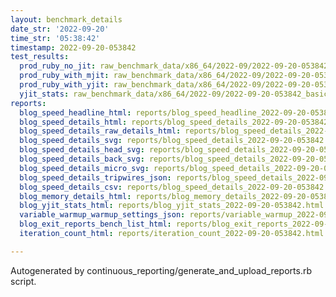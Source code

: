```yaml
---
layout: benchmark_details
date_str: '2022-09-20'
time_str: '05:38:42'
timestamp: 2022-09-20-053842
test_results:
  prod_ruby_no_jit: raw_benchmark_data/x86_64/2022-09/2022-09-20-053842_basic_benchmark_prod_ruby_no_jit.json
  prod_ruby_with_mjit: raw_benchmark_data/x86_64/2022-09/2022-09-20-053842_basic_benchmark_prod_ruby_with_mjit.json
  prod_ruby_with_yjit: raw_benchmark_data/x86_64/2022-09/2022-09-20-053842_basic_benchmark_prod_ruby_with_yjit.json
  yjit_stats: raw_benchmark_data/x86_64/2022-09/2022-09-20-053842_basic_benchmark_yjit_stats.json
reports:
  blog_speed_headline_html: reports/blog_speed_headline_2022-09-20-053842.html
  blog_speed_details_html: reports/blog_speed_details_2022-09-20-053842.html
  blog_speed_details_raw_details_html: reports/blog_speed_details_2022-09-20-053842.raw_details.html
  blog_speed_details_svg: reports/blog_speed_details_2022-09-20-053842.svg
  blog_speed_details_head_svg: reports/blog_speed_details_2022-09-20-053842.head.svg
  blog_speed_details_back_svg: reports/blog_speed_details_2022-09-20-053842.back.svg
  blog_speed_details_micro_svg: reports/blog_speed_details_2022-09-20-053842.micro.svg
  blog_speed_details_tripwires_json: reports/blog_speed_details_2022-09-20-053842.tripwires.json
  blog_speed_details_csv: reports/blog_speed_details_2022-09-20-053842.csv
  blog_memory_details_html: reports/blog_memory_details_2022-09-20-053842.html
  blog_yjit_stats_html: reports/blog_yjit_stats_2022-09-20-053842.html
  variable_warmup_warmup_settings_json: reports/variable_warmup_2022-09-20-053842.warmup_settings.json
  blog_exit_reports_bench_list_html: reports/blog_exit_reports_2022-09-20-053842.bench_list.html
  iteration_count_html: reports/iteration_count_2022-09-20-053842.html

---
```

Autogenerated by continuous_reporting/generate_and_upload_reports.rb script.
